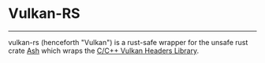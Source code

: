 # Vulkan-RS
-----

vulkan-rs (henceforth "Vulkan") is a rust-safe wrapper for the unsafe rust crate [Ash](https://crates.io/crates/ash) which wraps the [C/C++ Vulkan Headers Library](https://github.com/KhronosGroup/Vulkan-Headers).

